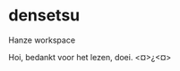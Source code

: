 # densetsu
Hanze workspace

Hoi, bedankt voor het lezen, doei. 
<¤>¿<¤>
   <OOOOOOOOOOOOOOOOOOOOOOOOOOOOOOOOOOOH>
